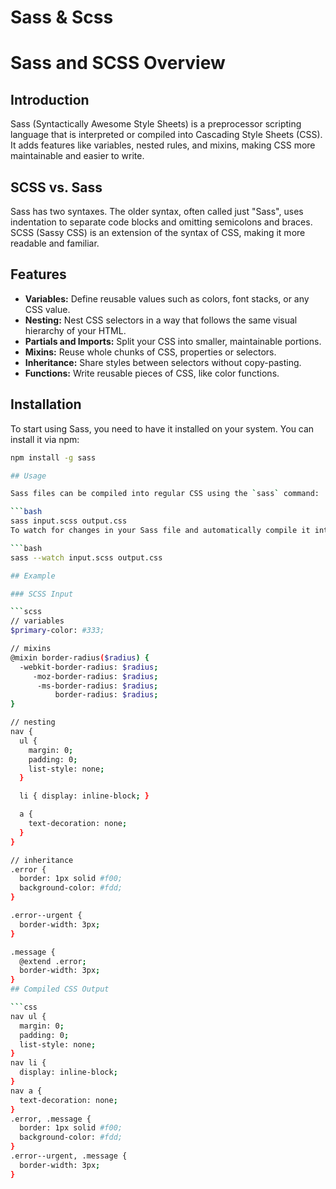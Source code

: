 # Sass & Scss
# Sass and SCSS Overview

## Introduction
Sass (Syntactically Awesome Style Sheets) is a preprocessor scripting language that is interpreted or compiled into Cascading Style Sheets (CSS). It adds features like variables, nested rules, and mixins, making CSS more maintainable and easier to write.

## SCSS vs. Sass
Sass has two syntaxes. The older syntax, often called just "Sass", uses indentation to separate code blocks and omitting semicolons and braces. SCSS (Sassy CSS) is an extension of the syntax of CSS, making it more readable and familiar.

## Features
- **Variables:** Define reusable values such as colors, font stacks, or any CSS value.
- **Nesting:** Nest CSS selectors in a way that follows the same visual hierarchy of your HTML.
- **Partials and Imports:** Split your CSS into smaller, maintainable portions.
- **Mixins:** Reuse whole chunks of CSS, properties or selectors.
- **Inheritance:** Share styles between selectors without copy-pasting.
- **Functions:** Write reusable pieces of CSS, like color functions.

## Installation
To start using Sass, you need to have it installed on your system. You can install it via npm:

```bash
npm install -g sass

## Usage

Sass files can be compiled into regular CSS using the `sass` command:

```bash
sass input.scss output.css
To watch for changes in your Sass file and automatically compile it into CSS whenever the Sass file changes, use:

```bash
sass --watch input.scss output.css

## Example

### SCSS Input

```scss
// variables
$primary-color: #333;

// mixins
@mixin border-radius($radius) {
  -webkit-border-radius: $radius;
     -moz-border-radius: $radius;
      -ms-border-radius: $radius;
          border-radius: $radius;
}

// nesting
nav {
  ul {
    margin: 0;
    padding: 0;
    list-style: none;
  }

  li { display: inline-block; }

  a {
    text-decoration: none;
  }
}

// inheritance
.error {
  border: 1px solid #f00;
  background-color: #fdd;
}

.error--urgent {
  border-width: 3px;
}

.message {
  @extend .error;
  border-width: 3px;
}
## Compiled CSS Output

```css
nav ul {
  margin: 0;
  padding: 0;
  list-style: none;
}
nav li {
  display: inline-block;
}
nav a {
  text-decoration: none;
}
.error, .message {
  border: 1px solid #f00;
  background-color: #fdd;
}
.error--urgent, .message {
  border-width: 3px;
}

